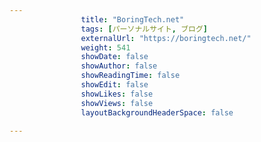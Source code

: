 ---
                title: "BoringTech.net"
                tags: [パーソナルサイト, ブログ]
                externalUrl: "https://boringtech.net/"
                weight: 541
                showDate: false
                showAuthor: false
                showReadingTime: false
                showEdit: false
                showLikes: false
                showViews: false
                layoutBackgroundHeaderSpace: false
                ---

